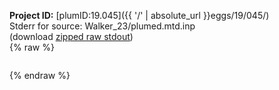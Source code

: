 **Project ID:** [plumID:19.045]({{ '/' | absolute_url }}eggs/19/045/)  
Stderr for source:  Walker_23/plumed.mtd.inp   
(download [zipped raw stdout](plumed.mtd.inp.plumed_master.stdout.txt.zip))  
{% raw %}
<pre>
</pre>
{% endraw %}
